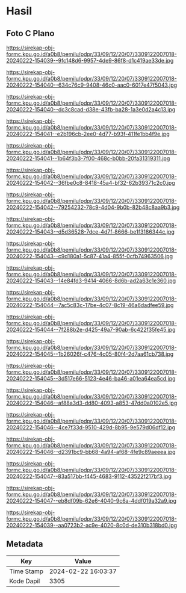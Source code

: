 # Hasil

## Foto C Plano

https://sirekap-obj-formc.kpu.go.id/a0b8/pemilu/pdpr/33/09/12/20/07/3309122007018-20240222-154039--9fc148d6-9957-4de9-86f8-d1c419ae33de.jpg

https://sirekap-obj-formc.kpu.go.id/a0b8/pemilu/pdpr/33/09/12/20/07/3309122007018-20240222-154040--634c76c9-9408-46c0-aac0-6017e47f5043.jpg

https://sirekap-obj-formc.kpu.go.id/a0b8/pemilu/pdpr/33/09/12/20/07/3309122007018-20240222-154040--dc3c8cad-d38e-43fb-ba28-1a3e0d2a4c13.jpg

https://sirekap-obj-formc.kpu.go.id/a0b8/pemilu/pdpr/33/09/12/20/07/3309122007018-20240222-154041--e2b196cb-2ee0-4d77-b93f-411fe1bb4f9e.jpg

https://sirekap-obj-formc.kpu.go.id/a0b8/pemilu/pdpr/33/09/12/20/07/3309122007018-20240222-154041--1b64f3b3-7f00-468c-b0bb-20fa31319311.jpg

https://sirekap-obj-formc.kpu.go.id/a0b8/pemilu/pdpr/33/09/12/20/07/3309122007018-20240222-154042--36fbe0c8-8418-45a4-bf32-62b39371c2c0.jpg

https://sirekap-obj-formc.kpu.go.id/a0b8/pemilu/pdpr/33/09/12/20/07/3309122007018-20240222-154042--79254232-78c9-4d04-9b0b-82b48c8aa9b3.jpg

https://sirekap-obj-formc.kpu.go.id/a0b8/pemilu/pdpr/33/09/12/20/07/3309122007018-20240222-154043--d5d36528-7dce-4d7f-8666-be1f3186344c.jpg

https://sirekap-obj-formc.kpu.go.id/a0b8/pemilu/pdpr/33/09/12/20/07/3309122007018-20240222-154043--c9d180a1-5c87-41a4-855f-0cfb74963506.jpg

https://sirekap-obj-formc.kpu.go.id/a0b8/pemilu/pdpr/33/09/12/20/07/3309122007018-20240222-154043--14e84fd3-9414-4066-8d6b-ad2a63c1e360.jpg

https://sirekap-obj-formc.kpu.go.id/a0b8/pemilu/pdpr/33/09/12/20/07/3309122007018-20240222-154044--7ac5c83c-17be-4c07-8c19-46a6dadfee59.jpg

https://sirekap-obj-formc.kpu.go.id/a0b8/pemilu/pdpr/33/09/12/20/07/3309122007018-20240222-154044--7f288b2e-d425-49a7-90ab-6c422f35fe45.jpg

https://sirekap-obj-formc.kpu.go.id/a0b8/pemilu/pdpr/33/09/12/20/07/3309122007018-20240222-154045--1b26026f-c476-4c05-80f4-2d7aa61cb738.jpg

https://sirekap-obj-formc.kpu.go.id/a0b8/pemilu/pdpr/33/09/12/20/07/3309122007018-20240222-154045--3d517e66-5123-4e46-ba46-a01ea64ea5cd.jpg

https://sirekap-obj-formc.kpu.go.id/a0b8/pemilu/pdpr/33/09/12/20/07/3309122007018-20240222-154046--af88a3d3-dd80-4093-a853-47dd0a0102e5.jpg

https://sirekap-obj-formc.kpu.go.id/a0b8/pemilu/pdpr/33/09/12/20/07/3309122007018-20240222-154046--4ce7f33d-9510-429d-8b95-9e579d06df12.jpg

https://sirekap-obj-formc.kpu.go.id/a0b8/pemilu/pdpr/33/09/12/20/07/3309122007018-20240222-154046--d2391bc9-bb68-4a94-af68-4fe9c89aeeea.jpg

https://sirekap-obj-formc.kpu.go.id/a0b8/pemilu/pdpr/33/09/12/20/07/3309122007018-20240222-154047--83a517bb-f445-4683-9112-43522f217bf3.jpg

https://sirekap-obj-formc.kpu.go.id/a0b8/pemilu/pdpr/33/09/12/20/07/3309122007018-20240222-154047--eb8df09b-62e6-4040-9c6a-4ddf019a32a9.jpg

https://sirekap-obj-formc.kpu.go.id/a0b8/pemilu/pdpr/33/09/12/20/07/3309122007018-20240222-154039--aa0723b2-ac9e-4020-8c0d-de310b318bd0.jpg


## Metadata

| Key        | Value               |
| ---------- | ------------------- |
| Time Stamp | 2024-02-22 16:03:37 |
| Kode Dapil | 3305                |



